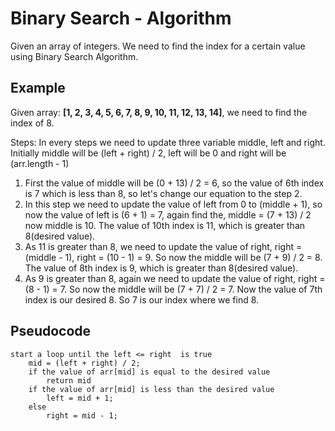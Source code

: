 # Binary Search - Algorithm
Given an array of integers. We need to find the index for a certain value using Binary Search Algorithm.

## Example
Given array: **[1, 2, 3, 4, 5, 6, 7, 8, 9, 10, 11, 12, 13, 14]**, we need to find the index of 8.

Steps:
In every steps we need to update three variable middle, left and right. Initially middle will be (left + right) / 2, left will be 0 and right will be (arr.length - 1)
1. First the value of middle will be (0 + 13) / 2 = 6, so the value of 6th index is 7 which is less than 8, so let's change our equation to the step 2.
2. In this step we need to update the value of left from 0 to (middle + 1), so now the value of left is (6 + 1) = 7, again find the, middle = (7 + 13) / 2 now middle is 10. The value of 10th index is 11, which is greater than 8(desired value). 
3. As 11 is greater than 8, we need to update the value of right, right = (middle - 1), right = (10 - 1) = 9. So now the middle will be (7 + 9) / 2 = 8. The value of 8th index is 9, which is greater than 8(desired value).
4. As 9 is greater than 8, again we need to update the value of right, right = (8 - 1) = 7. So now the middle will be (7 + 7) / 2 = 7. Now the value of 7th index is our desired 8. So 7 is our index where we find 8.

## Pseudocode
```
start a loop until the left <= right  is true
    mid = (left + right) / 2;
    if the value of arr[mid] is equal to the desired value
        return mid
    if the value of arr[mid] is less than the desired value
        left = mid + 1;
    else 
        right = mid - 1;
```